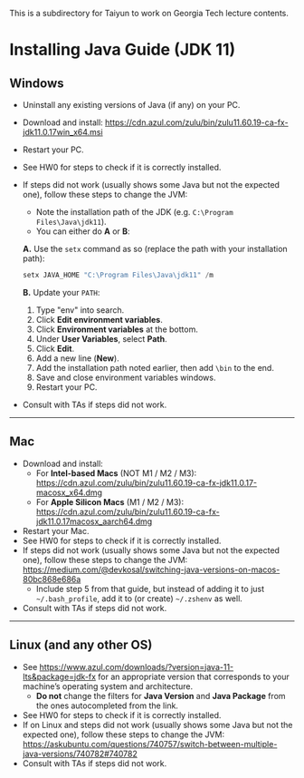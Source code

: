 This is a subdirectory for Taiyun to work on Georgia Tech lecture contents.




# Installing Java Guide (JDK 11)

## Windows
- Uninstall any existing versions of Java (if any) on your PC.
- Download and install: https://cdn.azul.com/zulu/bin/zulu11.60.19-ca-fx-jdk11.0.17win_x64.msi
- Restart your PC.
- See HW0 for steps to check if it is correctly installed.
- If steps did not work (usually shows some Java but not the expected one), follow these steps to change the JVM:
  - Note the installation path of the JDK (e.g. `C:\Program Files\Java\jdk11`).
  - You can either do **A** or **B**:

  **A.** Use the `setx` command as so (replace the path with your installation path):

  ```powershell
  setx JAVA_HOME "C:\Program Files\Java\jdk11" /m
  ```

  **B.** Update your `PATH`:
  1. Type "env" into search.
  2. Click **Edit environment variables**.
  3. Click **Environment variables** at the bottom.
  4. Under **User Variables**, select **Path**.
  5. Click **Edit**.
  6. Add a new line (**New**).
  7. Add the installation path noted earlier, then add `\bin` to the end.
  8. Save and close environment variables windows.
  9. Restart your PC.

- Consult with TAs if steps did not work.

---

## Mac
- Download and install:
  - For **Intel-based Macs** (NOT M1 / M2 / M3):  
    https://cdn.azul.com/zulu/bin/zulu11.60.19-ca-fx-jdk11.0.17-macosx_x64.dmg
  - For **Apple Silicon Macs** (M1 / M2 / M3):  
    https://cdn.azul.com/zulu/bin/zulu11.60.19-ca-fx-jdk11.0.17macosx_aarch64.dmg
- Restart your Mac.
- See HW0 for steps to check if it is correctly installed.
- If steps did not work (usually shows some Java but not the expected one), follow these steps to change the JVM:  
  https://medium.com/@devkosal/switching-java-versions-on-macos-80bc868e686a
  - Include step 5 from that guide, but instead of adding it to just `~/.bash_profile`, add it to (or create) `~/.zshenv` as well.
- Consult with TAs if steps did not work.

---

## Linux (and any other OS)
- See https://www.azul.com/downloads/?version=java-11-lts&package=jdk-fx for an appropriate version that corresponds to your machine’s operating system and architecture.  
  - **Do not** change the filters for **Java Version** and **Java Package** from the ones autocompleted from the link.
- See HW0 for steps to check if it is correctly installed.
- If on Linux and steps did not work (usually shows some Java but not the expected one), follow these steps to change the JVM:  
  https://askubuntu.com/questions/740757/switch-between-multiple-java-versions/740782#740782
- Consult with TAs if steps did not work.
